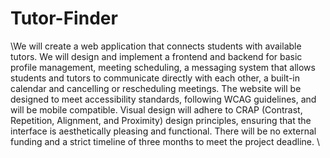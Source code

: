# Tutor-Finder
\We will create a web application that connects students with available tutors. We will design and implement a frontend and backend for basic profile management, meeting scheduling, a messaging system that allows students and tutors to communicate directly with each other, a built-in calendar and cancelling or rescheduling meetings. The website will be designed to meet accessibility standards, following WCAG guidelines, and will be mobile compatible. Visual design will adhere to CRAP (Contrast, Repetition, Alignment, and Proximity) design principles, ensuring that the interface is aesthetically pleasing and functional. There will be no external funding and a strict timeline of three months to meet the project deadline. \
